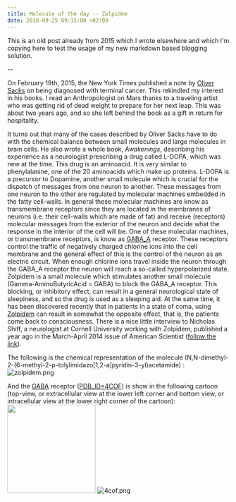 ```yaml
---
title: Molecule of the day -- Zolpidem
date: 2018-09-25 09:15:00 +02:00
---
```


This is an old post already from 2015 which I wrote elsewhere and which I'm copying here to test the usage of my new markdown based blogging solution.

--

On February 19th, 2015, the New York Times published a note by [Oliver Sacks](http://nyti.ms/17u5LNP) on being diagnosed with terminal cancer. This rekindled my interest in his books. I read an Anthropologist on Mars thanks to a traveling artist who was getting rid of dead weight to prepare for her next leap. This was about two years ago, and so she left behind the book as a gift in return for hospitality. 

It turns out that many of the cases described by Oliver Sacks have to do with the chemical balance between small molecules and large molecules in brain cells. He also wrote a whole book, *Awakenings*, describing his experience as a neurologist prescribing a drug called L-DOPA, which was new at the time. This drug is an aminoacid. It is very similar to phenylalanine, one of the 20 aminoacids which make up proteins. L-DOPA is a precursor to Dopamine, another small molecule which is crucial for the dispatch of messages from one neuron to another. These messages from one neuron to the other are regulated by molecular machines embedded in the fatty cell-walls. In general these molecular machines are know as transmembrane receptors since they are located in the membranes of neurons (i.e. their cell-walls which are made of fat) and receive (receptors) molecular messages from the exterior of the neuron and decide what the response in the interior of the cell will be. One of these molecular machines, or transmembrane receptors, is know as [GABA_A](http://en.wikipedia.org/wiki/GABAA_receptor) receptor. These receptors control the traffic of negatively charged chlorine ions into the cell membrane and the general effect of this is the control of the neuron as an electric circuit. When enough chlorine ions travel inside the neuron through the GABA_A receptor the neuron will reach a so-called hyperpolarized state. Zolpidem is a small molecule which stimulates another small molecule (Gamma-AminoButyricAcid = GABA) to block the GABA_A receptor. This blocking, or inhibitory effect, can result in a general neurological state of sleepiness, and so the drug is used as a sleeping aid. At the same time, it has been discovered recently that in patients in a state of coma, using [Zolpidem](http://en.wikipedia.org/wiki/Zolpidem) can result in somewhat the opposite effect, that is, the patients come back to consciousness. There is a nice little interview to Nicholas Shiff, a neurologist at Cornell University working with Zolpidem, published a year ago in the March-April 2014 issue of American Scientist ([follow the link](https://www.americanscientist.org/article/first-person-exploring-the-unconscious-brain)). 

The following is the chemical representation of the molecule (N,N-dimethyl-2-(6-methyl-2-p-tolylimidazo[1,2-a]pyridin-3-yl)acetamide) :
![zolpidem.png](/uploads/zolpidem.png)

And the [GABA](http://www.ncbi.nlm.nih.gov/pmc/articles/PMC4167603/) receptor ([PDB_ID=4COF](http://pdb.org/pdb/explore/explore.do?structureId=4cof)) is show in the following cartoon (top-view, or extracellular view at the lower left corner and bottom view, or intracellular view at the lower right corner of the cartoon):
<img src="/uploads/4cof.png" width="200">
![4cof.png](/uploads/4cof.png)